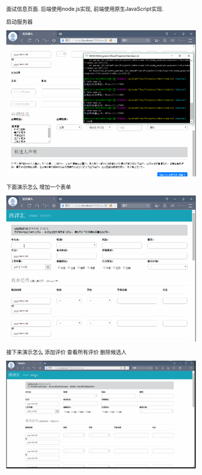 面试信息页面.
后端使用node.js实现, 前端使用原生JavaScript实现.

启动服务器

![image](https://github.com/alexguo2016/Projects/blob/master/interviewList/启动.gif)

下面演示怎么 增加一个表单

![image](https://github.com/alexguo2016/Projects/blob/master/interviewList/增加一个表单.gif)

接下来演示怎么 添加评价  查看所有评价  删除候选人

![image](https://github.com/alexguo2016/Projects/blob/master/interviewList/添加评价-查看所有评价-删除候选人.gif)
